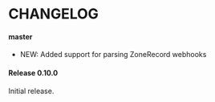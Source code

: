 # CHANGELOG

#### master

- NEW: Added support for parsing ZoneRecord webhooks

#### Release 0.10.0

Initial release.
